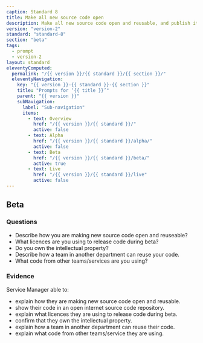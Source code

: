 ```yaml
---
caption: Standard 8
title: Make all new source code open
description: Make all new source code open and reusable, and publish it under appropriate licences (or provide a convincing explanation as to why this cannot be done for specific subsets of the source code).
version: "version-2"
standard: "standard-8"
section: "beta"
tags:
  - prompt
  - version-2
layout: standard
eleventyComputed:
  permalink: "/{{ version }}/{{ standard }}/{{ section }}/"
  eleventyNavigation:
    key: "{{ version }}-{{ standard }}-{{ section }}"
    title: "Prompts for ‘{{ title }}’"
    parent: "{{ version }}"
    subNavigation:
      label: "Sub-navigation"
      items:
        - text: Overview
          href: "/{{ version }}/{{ standard }}/"
          active: false
        - text: Alpha
          href: "/{{ version }}/{{ standard }}/alpha/"
          active: false
        - text: Beta
          href: "/{{ version }}/{{ standard }}/beta/"
          active: true
        - text: Live
          href: "/{{ version }}/{{ standard }}/live"
          active: false
---
```


## Beta

### Questions

- Describe how you are making new source code open and reuseable?
- What licences are you using to release code during beta?
- Do you own the intellectual property?
- Describe how a team in another department can reuse your code.
- What code from other teams/services are you using?

### Evidence

Service Manager able to:

- explain how they are making new source code open and reusable.
- show their code in an open internet source code repository.
- explain what licences they are using to release code during beta.
- confirm that they own the intellectual property.
- explain how a team in another department can reuse their code.
- explain what code from other teams/service they are using.
